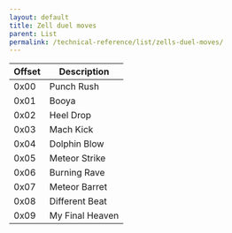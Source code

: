 ```yaml
---
layout: default
title: Zell duel moves
parent: List
permalink: /technical-reference/list/zells-duel-moves/
---
```


| Offset | Description     |
|--------|-----------------|
| 0x00   | Punch Rush      |
| 0x01   | Booya           |
| 0x02   | Heel Drop       |
| 0x03   | Mach Kick       |
| 0x04   | Dolphin Blow    |
| 0x05   | Meteor Strike   |
| 0x06   | Burning Rave    |
| 0x07   | Meteor Barret   |
| 0x08   | Different Beat  |
| 0x09   | My Final Heaven |